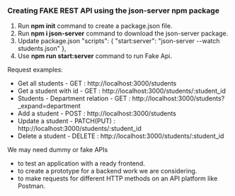 ### Creating FAKE REST API using the json-server npm package

1. Run **npm init** command to create a package.json file.
2. Run **npm i json-server** command to download the json-server package.
3. Update package.json
   "scripts": {
   "start:server": "json-server --watch students.json"
   },
4. Use **npm run start:server** command to run Fake Api.

Request examples:

- Get all students - GET : http://localhost:3000/students
- Get a student with id - GET : http://localhost:3000/students/:student_id
- Students - Department relation - GET : http://localhost:3000/students?\_expand=department
- Add a student - POST : http://localhost:3000/students
- Update a student - PATCH(PUT) : http://localhost:3000/students/:student_id
- Delete a student - DELETE : http://localhost:3000/students/:student_id

We may need dummy or fake APIs

- to test an application with a ready frontend.
- to create a prototype for a backend work we are considering.
- to make requests for different HTTP methods on an API platform like Postman.
